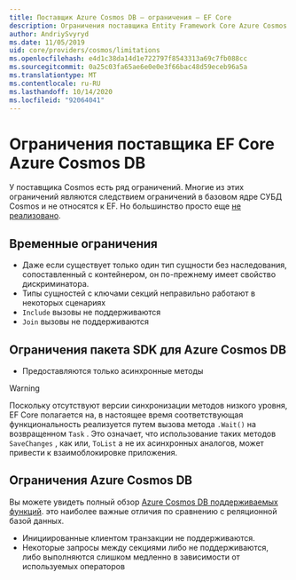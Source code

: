 ```yaml
---
title: Поставщик Azure Cosmos DB — ограничения — EF Core
description: Ограничения поставщика Entity Framework Core Azure Cosmos DB по сравнению с другими поставщиками
author: AndriySvyryd
ms.date: 11/05/2019
uid: core/providers/cosmos/limitations
ms.openlocfilehash: e4d1c38da14d1e722797f8543313a69c7fb088cc
ms.sourcegitcommit: 0a25c03fa65ae6e0e0e3f66bac48d59eceb96a5a
ms.translationtype: MT
ms.contentlocale: ru-RU
ms.lasthandoff: 10/14/2020
ms.locfileid: "92064041"
---
```

# <a name="ef-core-azure-cosmos-db-provider-limitations"></a>Ограничения поставщика EF Core Azure Cosmos DB

У поставщика Cosmos есть ряд ограничений. Многие из этих ограничений являются следствием ограничений в базовом ядре СУБД Cosmos и не относятся к EF. Но большинство просто еще [не реализовано](https://github.com/aspnet/EntityFrameworkCore/issues?page=1&q=is%3Aissue+is%3Aopen+Cosmos+in%3Atitle+label%3Atype-enhancement+sort%3Areactions-%2B1-desc).

## <a name="temporary-limitations"></a>Временные ограничения

- Даже если существует только один тип сущности без наследования, сопоставленный с контейнером, он по-прежнему имеет свойство дискриминатора.
- Типы сущностей с ключами секций неправильно работают в некоторых сценариях
- `Include` вызовы не поддерживаются
- `Join` вызовы не поддерживаются

## <a name="azure-cosmos-db-sdk-limitations"></a>Ограничения пакета SDK для Azure Cosmos DB

- Предоставляются только асинхронные методы

> [!WARNING]
> Поскольку отсутствуют версии синхронизации методов низкого уровня, EF Core полагается на, в настоящее время соответствующая функциональность реализуется путем вызова метода `.Wait()` на возвращенном `Task` . Это означает, что использование таких методов `SaveChanges` , как или, `ToList` а не их асинхронных аналогов, может привести к взаимоблокировке приложения.

## <a name="azure-cosmos-db-limitations"></a>Ограничения Azure Cosmos DB

Вы можете увидеть полный обзор [Azure Cosmos DB поддерживаемых функций](/azure/cosmos-db/modeling-data). это наиболее важные отличия по сравнению с реляционной базой данных.

- Инициированные клиентом транзакции не поддерживаются.
- Некоторые запросы между секциями либо не поддерживаются, либо выполняются слишком медленно в зависимости от используемых операторов

